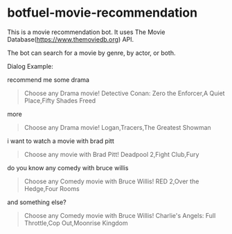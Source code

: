# botfuel-movie-recommendation

This is a movie recommendation bot. 
It uses The Movie Database(https://www.themoviedb.org) API. 

The bot can search for a movie by genre, by actor, or both.

Dialog Example:

recommend me some drama
> Choose any Drama movie!
> Detective Conan: Zero the Enforcer,A Quiet Place,Fifty Shades Freed

more
> Choose any Drama movie!
> Logan,Tracers,The Greatest Showman

i want to watch a movie with brad pitt
> Choose any movie with Brad Pitt!
> Deadpool 2,Fight Club,Fury

do you know any comedy with bruce willis
> Choose any Comedy movie with Bruce Willis!
> RED 2,Over the Hedge,Four Rooms

and something else? 
> Choose any Comedy movie with Bruce Willis!
> Charlie's Angels: Full Throttle,Cop Out,Moonrise Kingdom

